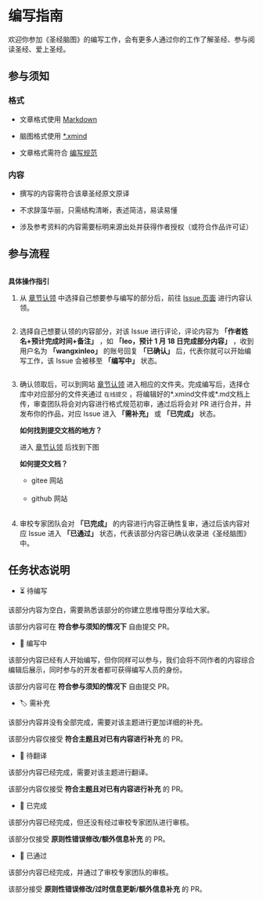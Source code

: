 
# 编写指南

欢迎你参加《圣经脑图》的编写工作，会有更多人通过你的工作了解圣经、参与阅读圣经、爱上圣经。

## 参与须知

### 格式

* 文章格式使用 [Markdown](https://commonmark.org/help/)

* 脑图格式使用 [*.xmind](https://www.xmind.cn/xmind2020/)

* 文章格式需符合 [编写规范](/plan/standard.md)

### 内容

- 撰写的内容需符合该章圣经原文原译

- 不求辞藻华丽，只需结构清晰，表述简洁，易读易懂

- 涉及参考资料的内容需要标明来源出处并获得作者授权（或符合作品许可证）

## 参与流程

<img :src="$withBase('/img/issue.png')">

**具体操作指引**

1. 从 [章节认领](/list/) 中选择自己想要参与编写的部分后，前往 [Issue 页面](https://github.com/wangxinleo/knowledge-framework-for-bible/issues) 进行内容认领。

   <img :src="$withBase('/img/stemp6.png')">
   
2. 选择自己想要认领的内容部分，对该 Issue 进行评论，评论内容为 **「作者姓名+预计完成时间+备注」** ，如 **「leo，预计 1 月 18 日完成部分内容」** ，收到用户名为 **「wangxinleo」** 的账号回复 **「已确认」** 后，代表你就可以开始编写工作，该 Issue 会被移至 **「编写中」** 状态。
   
   <img :src="$withBase('/img/issue2.png')">

3. 确认领取后，可以到网站 [章节认领](/list/) 进入相应的文件夹。完成编写后，选择仓库中对应部分的文件夹通过 `在线提交`  ，将编辑好的*.xmind文件或*.md文档上传，审查团队将会对内容进行格式规范初审，通过后将会对 PR 进行合并，并发布你的作品，对应 Issue 进入 **「需补充」** 或 **「已完成」** 状态。
   

   **如何找到提交文档的地方？**

   进入 [章节认领](https://wangxinleo.github.io/knowledge-framework-for-bible/list/) 后找到下图
   <img :src="$withBase('/img/stemp5.png')">
   
   **如何提交文档？**

   - gitee 网站

   <img :src="$withBase('/img/stemp3.png')">

   <img :src="$withBase('/img/stemp4.png')">

   - github 网站

   <img :src="$withBase('/img/README/add-file.png')" />

   <img :src="$withBase('/img/README/choose-files.png')" />
   
   

   
4. 审校专家团队会对 **「已完成」** 的内容进行内容正确性复审，通过后该内容对应 Issue 进入 **「已通过」** 状态，代表该部分内容已确认收录进《圣经脑图》中。

## 任务状态说明

* ⏳ 待编写

该部分内容为空白，需要熟悉该部分的你建立思维导图分享给大家。

该部分内容可在 **符合参与须知的情况下** 自由提交 PR。

* 📝 编写中

该部分内容已经有人开始编写，但你同样可以参与，我们会将不同作者的内容综合编辑后展示，同时参与的开发者都可获得编写人员的身份。

该部分内容可在 **符合参与须知的情况下** 自由提交 PR。

* 🏷 需补充

该部分内容并没有全部完成，需要对该主题进行更加详细的补充。

该部分内容仅接受 **符合主题且对已有内容进行补充** 的 PR。

* 👫 待翻译

该部分内容已经完成，需要对该主题进行翻译。

该部分内容仅接受 **符合主题且对已有内容进行补充** 的 PR。

* 📔 已完成

该部分内容已经完成，但还没有经过审校专家团队进行审核。

该部分仅接受 **原则性错误修改/额外信息补充** 的 PR。

* 🚩 已通过

该部分内容已经完成，并通过了审校专家团队的审核。

该部分接受 **原则性错误修改/过时信息更新/额外信息补充** 的 PR。


